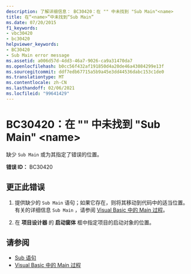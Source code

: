 ```yaml
---
description: 了解详细信息： BC30420：在 "" 中未找到 "Sub Main"<name>
title: 在“<name>”中未找到“Sub Main”
ms.date: 07/20/2015
f1_keywords:
- vbc30420
- bc30420
helpviewer_keywords:
- BC30420
- Sub Main error message
ms.assetid: a006d57d-4dd3-46a7-9026-ca9a31470da7
ms.openlocfilehash: b0cc56f432af191850d4a20de46a43084299e13f
ms.sourcegitcommit: ddf7edb67715a5b9a45e3dd44536dabc153c1de0
ms.translationtype: MT
ms.contentlocale: zh-CN
ms.lasthandoff: 02/06/2021
ms.locfileid: "99641429"
---
```

# <a name="bc30420-sub-main-was-not-found-in-name"></a>BC30420：在 "" 中未找到 "Sub Main" \<name>

缺少 `Sub Main` 或为其指定了错误的位置。

 **错误 ID：** BC30420

## <a name="to-correct-this-error"></a>更正此错误

1. 提供缺少的 `Sub Main` 语句；如果它存在，则将其移动到代码中的适当位置。 有关的详细信息 `Sub Main` ，请参阅 [Visual Basic 中的 Main 过程](../../programming-guide/program-structure/main-procedure.md)。

2. 在 **项目设计器** 的 **启动窗体** 框中指定项目的启动对象的位置。

## <a name="see-also"></a>请参阅

- [Sub 语句](../statements/sub-statement.md)
- [Visual Basic 中的 Main 过程](../../programming-guide/program-structure/main-procedure.md)

